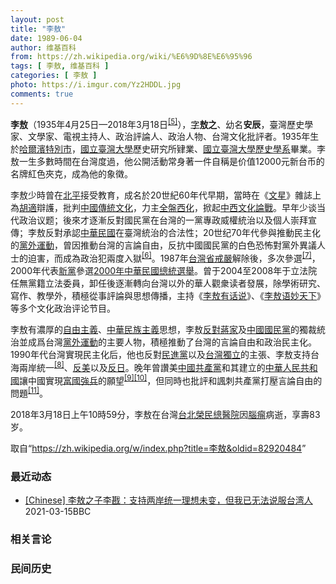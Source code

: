 ```yaml
---
layout: post
title: "李敖"
date: 1989-06-04
author: 维基百科
from: https://zh.wikipedia.org/wiki/%E6%9D%8E%E6%95%96
tags: [ 李敖, 维基百科 ]
categories: [ 李敖 ]
photo: https://i.imgur.com/Yz2HDDL.jpg
comments: true
---
```

<div class="mw-content-ltr mw-parser-output" lang="zh" dir="ltr">
<div id="noteTA-3aab349e" class="noteTA"><div class="noteTA-group"><div data-noteta-group-source="module" data-noteta-group="Movie"></div></div></div>

<p><b>李敖</b>（1935年4月25日—2018年3月18日<sup id="cite_ref-5" class="reference"><a href="#cite_note-5">[5]</a></sup>），<a href="/wiki/%E8%A1%A8%E5%AD%97" title="表字">字</a><b>敖之</b>、幼名<b>安辰</b>，臺灣歷史學家、文學家、電視主持人、政治評論人、政治人物、台灣文化批評者。1935年生於<a href="/wiki/%E5%93%88%E5%B0%94%E6%BB%A8%E5%B8%82#满洲国时期" title="哈尔滨市">哈爾濱特別市</a>，<a href="/wiki/%E5%9C%8B%E7%AB%8B%E8%87%BA%E7%81%A3%E5%A4%A7%E5%AD%B8" title="國立臺灣大學">國立臺灣大學</a>歷史研究所肄業、<a href="/wiki/%E5%9C%8B%E7%AB%8B%E8%87%BA%E7%81%A3%E5%A4%A7%E5%AD%B8%E6%AD%B7%E5%8F%B2%E5%AD%B8%E7%B3%BB" title="國立臺灣大學歷史學系">國立臺灣大學歷史學系</a>畢業。李敖一生多數時間在台灣度過，他公開活動常身著一件自稱是价值12000元新台币的名牌紅色夾克，成為他的象徵。
</p><p>李敖少時曾在<a href="/wiki/%E5%8C%97%E5%B9%B3%E5%B8%82" title="北平市">北平</a>接受教育，成名於20世紀60年代早期，當時在《<a href="/wiki/%E6%96%87%E6%98%9F" title="文星">文星</a>》雜誌上為<a href="/wiki/%E8%83%A1%E9%81%A9" title="胡適">胡適</a>辯護，批判<a href="/wiki/%E4%B8%AD%E5%9C%8B%E5%82%B3%E7%B5%B1%E6%96%87%E5%8C%96" class="mw-redirect" title="中國傳統文化">中國傳統文化</a>，力主<a href="/wiki/%E5%85%A8%E7%9B%A4%E8%A5%BF%E5%8C%96" title="全盤西化">全盤西化</a>，掀起<a href="/wiki/%E4%B8%AD%E8%A5%BF%E6%96%87%E5%8C%96%E8%AB%96%E6%88%B0" title="中西文化論戰">中西文化論戰</a>。早年少谈当代政治议题；後來才逐漸反對國民黨在台灣的一黨專政威權統治以及個人崇拜宣傳；李敖反對承認<a href="/wiki/%E4%B8%AD%E8%8F%AF%E6%B0%91%E5%9C%8B" title="中華民國">中華民國</a>在臺灣統治的合法性；20世纪70年代參與推動民主化的<a href="/wiki/%E9%BB%A8%E5%A4%96%E9%81%8B%E5%8B%95" title="黨外運動">黨外運動</a>，曾因推動台灣的言論自由，反抗中國國民黨的白色恐怖對黨外異議人士的迫害，而成為政治犯兩度入獄<sup id="cite_ref-6" class="reference"><a href="#cite_note-6">[6]</a></sup>。1987年<a href="/wiki/%E5%8F%B0%E7%81%A3%E8%A7%A3%E5%9A%B4" class="mw-redirect" title="台灣解嚴">台灣省戒嚴</a>解除後，多次參選<sup id="cite_ref-7" class="reference"><a href="#cite_note-7">[7]</a></sup>，2000年代表<a href="/wiki/%E6%96%B0%E9%BB%A8" title="新黨">新黨</a>參選<a href="/wiki/2000%E5%B9%B4%E4%B8%AD%E8%8F%AF%E6%B0%91%E5%9C%8B%E7%B8%BD%E7%B5%B1%E9%81%B8%E8%88%89" title="2000年中華民國總統選舉">2000年中華民國總統選舉</a>。曾于2004至2008年于立法院任無黨籍立法委員，卸任後逐漸轉向台灣以外的華人觀衆读者發展，除學術研究、寫作、教學外，積極從事評論與思想傳播，主持《<a href="/wiki/%E6%9D%8E%E6%95%96%E6%9C%89%E8%AF%9D%E8%AF%B4" title="李敖有话说">李敖有话说</a>》、《<a href="/wiki/%E6%9D%8E%E6%95%96%E8%AF%AD%E5%A6%99%E5%A4%A9%E4%B8%8B" title="李敖语妙天下">李敖语妙天下</a>》等多个文化政治评论节目。
</p><p>李敖有濃厚的<a href="/wiki/%E8%87%AA%E7%94%B1%E4%B8%BB%E7%BE%A9" class="mw-redirect" title="自由主義">自由主義</a>、<a href="/wiki/%E4%B8%AD%E8%8F%AF%E6%B0%91%E6%97%8F%E4%B8%BB%E7%BE%A9" title="中華民族主義">中華民族主義</a>思想，李敖<a href="/wiki/%E5%8E%BB%E8%94%A3%E5%8C%96" title="去蔣化">反對蔣家</a>及<a href="/wiki/%E4%B8%AD%E5%9C%8B%E5%9C%8B%E6%B0%91%E9%BB%A8" title="中國國民黨">中國國民黨</a>的獨裁統治並成爲台灣<a href="/wiki/%E9%BB%A8%E5%A4%96%E9%81%8B%E5%8B%95" title="黨外運動">黨外運動</a>的主要人物，積極推動了台灣的言論自由和政治民主化。1990年代台灣實現民主化后，他也反對<a href="/wiki/%E6%B0%91%E4%B8%BB%E9%80%B2%E6%AD%A5%E9%BB%A8" title="民主進步黨">民進黨</a>以及<a href="/wiki/%E5%8F%B0%E7%81%A3%E7%8D%A8%E7%AB%8B" class="mw-redirect" title="台灣獨立">台灣獨立</a>的主張、李敖支持台海兩岸統一<sup id="cite_ref-8" class="reference"><a href="#cite_note-8">[8]</a></sup>、<a href="/wiki/%E5%8F%8D%E7%BE%8E" title="反美">反美</a>以及<a href="/wiki/%E5%8F%8D%E6%97%A5" title="反日">反日</a>。晚年曾讚美<a href="/wiki/%E4%B8%AD%E5%9C%8B%E5%85%B1%E7%94%A2%E9%BB%A8" class="mw-redirect" title="中國共產黨">中國共產黨</a>和其建立的<a href="/wiki/%E4%B8%AD%E8%8F%AF%E4%BA%BA%E6%B0%91%E5%85%B1%E5%92%8C%E5%9C%8B" class="mw-redirect" title="中華人民共和國">中華人民共和國</a>讓中國實現<a href="/wiki/%E5%AF%8C%E5%9C%8B%E5%BC%B7%E5%85%B5" title="富國強兵">富國強兵</a>的願望<sup id="cite_ref-9" class="reference"><a href="#cite_note-9">[9]</a></sup><sup id="cite_ref-10" class="reference"><a href="#cite_note-10">[10]</a></sup>，但同時也批評和諷刺共產黨打壓言論自由的問題<sup id="cite_ref-11" class="reference"><a href="#cite_note-11">[11]</a></sup>。
</p><p>2018年3月18日上午10時59分，李敖在台灣<a href="/wiki/%E5%8F%B0%E5%8C%97%E6%A6%AE%E6%B0%91%E7%B8%BD%E9%86%AB%E9%99%A2" class="mw-redirect" title="台北榮民總醫院">台北榮民總醫院</a>因<a href="/wiki/%E8%85%A6%E7%98%A4" title="腦瘤">腦瘤</a>病逝，享壽83岁。
</p>
<meta property="mw:PageProp/toc">
</div><!--esi <esi:include src="/esitest-fa8a495983347898/content" /> --><noscript><img src="https://login.wikimedia.org/wiki/Special:CentralAutoLogin/start?type=1x1" alt="" width="1" height="1" style="border: none; position: absolute;"></noscript>
<div class="printfooter" data-nosnippet="">取自“<a dir="ltr" href="https://zh.wikipedia.org/w/index.php?title=李敖&amp;oldid=82920484">https://zh.wikipedia.org/w/index.php?title=李敖&amp;oldid=82920484</a>”</div><div id="recent-news"><h3>最近动态</h3><ul><li><a href="https://nodebe4.github.io/waimei/2021-03-15/Chinese-%E6%9D%8E%E6%95%96%E4%B9%8B%E5%AD%90%E6%9D%8E%E6%88%A1-%E6%94%AF%E6%8C%81%E4%B8%A4%E5%B2%B8%E7%BB%9F%E4%B8%80%E7%90%86%E6%83%B3%E6%9C%AA%E5%8F%98-%E4%BD%86%E6%88%91%E5%B7%B2%E6%97%A0%E6%B3%95%E8%AF%B4%E6%9C%8D%E5%8F%B0%E6%B9%BE%E4%BA%BA" title="[Chinese] 李敖之子李戡：支持两岸统一理想未变，但我已无法说服台湾人—— 李敖之子李戡：支持两岸统一理想未变，但我已无法说服台湾人 苒苒 BBC中文记者 17 分钟前 图像来源，Kan ...">[Chinese] 李敖之子李戡：支持两岸统一理想未变，但我已无法说服台湾人</a><time>2021-03-15</time><a class="tag">BBC</a></li>
</ul></div><div id="open-opinion"><h3>相关言论</h3><ul></ul></div><div id="mjls-record"><h3>民间历史</h3><ul></ul></div>